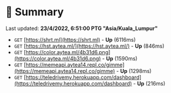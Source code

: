 # 📖 Summary
Last updated: **23/4/2022, 6:51:00 PTG "Asia/Kuala_Lumpur"**

- `GET` [https://shrt.ml](https://shrt.ml) - **Up** (6116ms)
- `GET` [https://hst.aytea.ml/](https://hst.aytea.ml/) - **Up** (846ms)
- `GET` [https://color.aytea.ml/4b31d6.png](https://color.aytea.ml/4b31d6.png) - **Up** (1590ms)
- `GET` [https://memeapi.aytea14.repl.co/gimme](https://memeapi.aytea14.repl.co/gimme) - **Up** (1298ms)
- `GET` [https://teledrivemy.herokuapp.com/dashboard](https://teledrivemy.herokuapp.com/dashboard) - **Up** (216ms)
